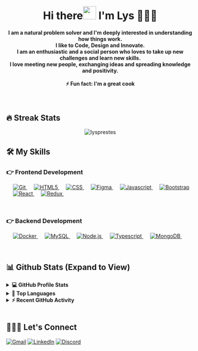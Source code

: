 <h1 align="center">Hi there<img src="https://media.giphy.com/media/hvRJCLFzcasrR4ia7z/giphy.gif" width="35"> I'm Lys 👩🏻‍💻 </h1>

<h4 align="center">
I am a natural problem solver and I'm deeply interested in understanding how things work. <br>
I like to Code, Design and Innovate. <br>
I am an enthusiastic and a social person who loves to take up new challenges and learn new skills.<br>
I love meeting new people, exchanging ideas and spreading knowledge and positivity. <br>
<br>
⚡ Fun fact: I'm a great cook</h4> <br>

## 🔥 Streak Stats
<p align="center"><img align="center" src="https://github-readme-streak-stats.herokuapp.com/?user=lysprestes&theme=tokyonight" alt="lysprestes" /></p>

## 🛠️ My Skills

### 👉 Frontend Development
<p align="left"> 
  &emsp; 
  <a href="https://git-scm.com/" target="_blank"> 
   <img alt="Git" src="https://img.shields.io/badge/-Git-F05032?logo=git&logoColor=white&style=flat">
  </a>
  &emsp; 
  <a href="https://www.w3schools.com/html/" target="_blank"> 
   <img alt="HTML5" src="https://img.shields.io/badge/-HTML5-E34F26?logo=html5&logoColor=white&style=flat">
  </a>   
  &emsp;
  <a href="https://www.w3schools.com/css/" target="_blank">
    <img alt="CSS" src="https://img.shields.io/badge/-CSS3-1572B6?logo=css3&logoColor=white&style=flat">
  </a>
  &emsp;
  <a href="https://www.figma.com/" target="_blank">
    <img alt="Figma" src="https://img.shields.io/badge/-Figma-F24E1E?logo=figma&logoColor=white&style=flat">
  </a>
  &emsp;
  <a href="https://www.w3schools.com/js/" target="_blank">
    <img alt="Javascript" src="https://img.shields.io/badge/-Javascript-F7DF1E?logo=javascript&logoColor=white&style=flat">
  </a> 
   &emsp;
   <a href="https://getbootstrap.com/" target="_blank">
    <img alt="Bootstrap" src="https://img.shields.io/badge/-Bootstrap-7952B3?logo=bootstrap&logoColor=white&style=flat">
  </a> 
   &emsp;
  <a href="https://reactjs.org/" target="_blank"> 
    <img alt="React" src="https://img.shields.io/badge/-React-61DAFB?logo=react&logoColor=white&style=flat"/>
  </a>
&emsp; 
  <a href="https://redux.js.org/" target="_blank"> 
   <img alt="Redux" src="https://img.shields.io/badge/-Redux-7858b8?logo=redux&logoColor=white&style=flat">
  </a>
&emsp; 
</p>
<br/>

### 👉 Backend Development
<p align="left"> 
  &emsp; 
  <a href="https://www.docker.com" target="_blank"> 
   <img alt="Docker" src="https://img.shields.io/badge/-Docker-6ab6f0?logo=docker&logoColor=white&style=flat">
  </a>
  &emsp; 
  <a href="https://www.mysql.com" target="_blank"> 
   <img alt="MySQL" src="https://img.shields.io/badge/-MySQL-e09a2d?logo=mysql&logoColor=white&style=flat">
  </a>
  &emsp;
  <a href="https://nodejs.org" target="_blank"> 
   <img alt="Node.js" src="https://img.shields.io/badge/-Node.js-95c868?logo=node.js&logoColor=white&style=flat">
  </a>
  &emsp;
<a href="https://www.typescriptlang.org" target="_blank"> 
   <img alt="Typescript" src="https://img.shields.io/badge/-Typescript-174ea6?logo=typescript&logoColor=white&style=flat">
  </a>
  &emsp;
<a href="https://www.mongodb.com/" target="_blank"> 
   <img alt="MongoDB" src="https://img.shields.io/badge/-MongoDB-69ac62?logo=mongodb&logoColor=white&style=flat">
  </a>
  &emsp; 
</p>

<br/>

## 📊 Github Stats (Expand to View) 

<details> 
  <summary><b>💻 GitHub Profile Stats</b></summary>
  <br/>
  <p align="center">
    <a href="https://github.com/lysprestes"><img align="center" src="https://github-readme-stats.vercel.app/api?username=lysprestes&show_icons=true&locale=en&theme=tokyonight" alt="lysprestes" alt="lysprestes" width="495px"/></a>
	</p>
  <br/>
</details>

<details> 
  <summary><b>💫 Top Languages</b></summary>
  <br/>
  <p align="center">
    <a href="https://github.com/lysprestes"><img alt="Lys's top used languages" align="center" src="https://github-readme-stats.vercel.app/api/top-langs/?username=lysprestes&layout=compact&theme=tokyonight" alt="lysprestes" width="495px"/></a>
	</p>
  <br/>
  <b>Note:</b> Top languages is only a metric of the languages my public code consists of and doesn't reflect experience or skill level.
  </p>
</details>

<details>
  <summary><b>⚡ Recent GitHub Activity</b></summary>
  <br/>
   <a href="https://github.com/lysprestes"><img alt="Lys's Activity Graph" align="center" src="https://activity-graph.herokuapp.com/graph?username=lysprestes&custom_title=Lys%20Prestes's%20Contribution%20Graph&theme=react-dark" alt="lysprestes"/></a>
  <br/>
</details>
<br/>

## 🙋🏻‍♀️ Let's Connect
<p align="center">

[![Gmail](https://img.shields.io/badge/Gmail-D14836?style=for-the-badge&logo=gmail&logoColor=white)](mailto:lysprestes@gmail.com)
[![LinkedIn](https://img.shields.io/badge/linkedin-%230077B5.svg?style=for-the-badge&logo=linkedin&logoColor=white)](https://linkedin.com/in/lysprestes)
[![Discord](https://img.shields.io/badge/Discord-%237289DA.svg?style=for-the-badge&logo=discord&logoColor=white)](https://discord.com/users/Hikari#1477)
</p>
